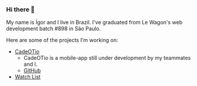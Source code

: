 ### Hi there 👋
My name is Ígor and I live in Brazil. I've graduated from Le Wagon's web development batch #898 in São Paulo.

Here are some of the projects I'm working on:

- [CadeOTio](http://www.cadeotio.com.br/)
    - CadeOTio is a mobile-app still under development by my teammates and I. 
    - [GitHub](https://github.com/bdellacoletta/cade-o-tio)
- [Watch List](https://rails-watch-list-ricci.herokuapp.com)





<!--
**igorRicci/igorRicci** is a ✨ _special_ ✨ repository because its `README.md` (this file) appears on your GitHub profile.

Here are some ideas to get you started:


- 🌱 I’m currently learning ...
- 👯 I’m looking to collaborate on ...
- 🤔 I’m looking for help with ...
- 💬 Ask me about ...
- 📫 How to reach me: ...
- 😄 Pronouns: ...
- ⚡ Fun fact: ...
-->
